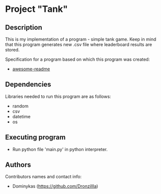 # Project "Tank"

## Description

This is my implementation of a program - simple tank game. Keep in mind that this program generates new .csv file where leaderboard results are stored. 

Specification for a program based on which this program was created:
* [awesome-readme](https://github.com/Dronzillla/tank/blob/main/tank-game-description.md)

## Dependencies

Libraries needed to run this program are as follows: 
* random
* csv
* datetime
* os

## Executing program

* Run python file 'main.py' in python interpreter.

## Authors

Contributors names and contact info:
* Dominykas (https://github.com/Dronzillla)